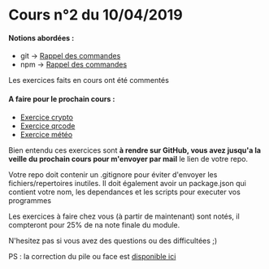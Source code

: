 # Cours n°2 du 10/04/2019

#### Notions abordées :
- git -> [Rappel des commandes](https://www.hostinger.fr/tutoriels/commandes-git/)
- npm -> [Rappel des commandes](./rappels_npm.md)

Les exercices faits en cours ont été commentés

#### A faire pour le prochain cours :

- [Exercice crypto](./exo_crypto)
- [Exercice qrcode](./exo_qrcode)
- [Exercice météo](./exo_meteo)

Bien entendu ces exercices sont **à rendre sur GitHub, vous avez jusqu'a la veille du prochain cours pour m'envoyer par mail** le lien de votre repo. 

Votre repo doit contenir un .gitignore pour éviter d'envoyer les fichiers/repertoires inutiles. Il doit également avoir un package.json qui contient votre nom, les dependances et les scripts pour executer vos programmes

Les exercices à faire chez vous (à partir de maintenant) sont notés, il compteront pour 25% de na note finale du module.

N'hesitez pas si vous avez des questions ou des difficultées ;)

PS : la correction du pile ou face est [disponible ici](../cours_1/pileouface)
